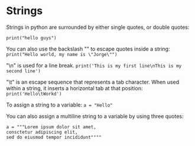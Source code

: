 # Strings

Strings in python are surrounded by either single quotes, or double quotes:

`print("hello guys")`

You can also use the backslash "\" to escape quotes inside a string:
`print("Hello world, my name is \"Jorge\"")`

"\n" is used for a line break.
`print('This is my first line\nThis is my second line')`

"\t" is an escape sequence that represents a tab character. When used within a string, it inserts a horizontal tab at that position:
`print('Hello\tWorkd')`

To assign a string to a variable:
`a = "Hello"`

You can also assign a multiline string to a variable by using three quotes:

```
a = """Lorem ipsum dolor sit amet,
consctetur adipiscing elit,
sed do eiusmod tempor incididunt""""
```
